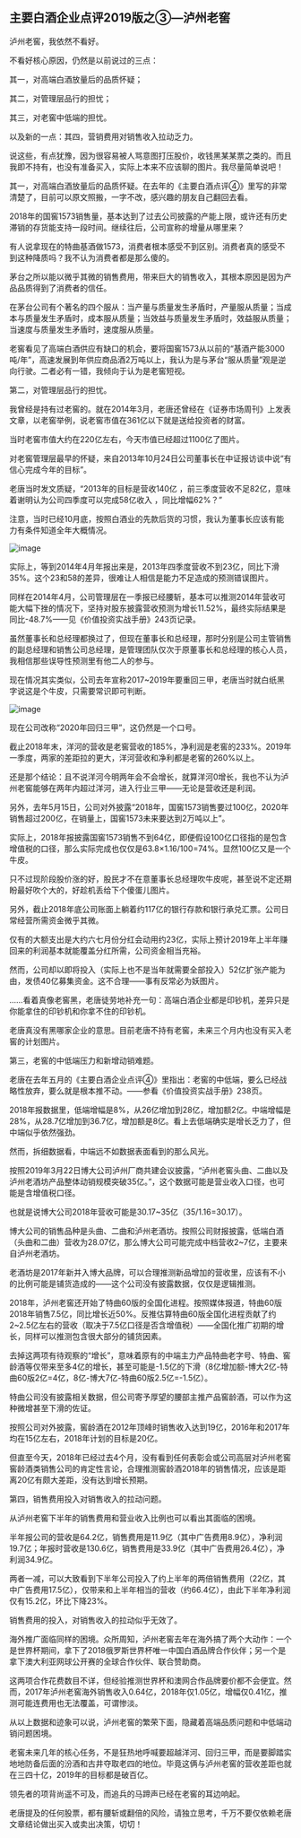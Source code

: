 ## 主要白酒企业点评2019版之③—泸州老窖
泸州老窖，我依然不看好。

不看好核心原因，仍然是以前说过的三点：

其一，对高端白酒放量后的品质怀疑；

其二，对管理层品行的担忧；

其三，对老窖中低端的担忧。

以及新的一点：其四，营销费用对销售收入拉动乏力。

说这些，有点犹豫，因为很容易被人骂意图打压股价，收钱黑某某票之类的。而且我即不持有，也没有准备买入，实际上本来不应该聊的图片。我尽量简单说吧！

其一，对高端白酒放量后的品质怀疑。在去年的《主要白酒点评④》里写的非常清楚了，目前可以原文照搬，一字不改，感兴趣的朋友自己翻回去看。

2018年的国窖1573销售量，基本达到了过去公司披露的产能上限，或许还有历史滞销的存货能支持一段时间。继续往后，公司宣称的增量从哪里来？

有人说拿现在的特曲基酒做1573，消费者根本感受不到区别。消费者真的感受不到这种降质吗？我不认为消费者都是那么傻的。

茅台之所以能以微乎其微的销售费用，带来巨大的销售收入，其根本原因是因为产品品质得到了消费者的信任。

在茅台公司有个著名的四个服从：当产量与质量发生矛盾时，产量服从质量；当成本与质量发生矛盾时，成本服从质量；当效益与质量发生矛盾时，效益服从质量；当速度与质量发生矛盾时，速度服从质量。

老窖看见了高端白酒供应有缺口的机会，要将国窖1573从以前的“基酒产能3000吨/年”，高速发展到年供应商品酒2万吨以上，我认为是与茅台“服从质量”观是逆向行驶。二者必有一错，我倾向于认为是老窖短视。 

第二，对管理层品行的担忧。

我曾经是持有过老窖的。就在2014年3月，老唐还曾经在《证券市场周刊》上发表文章，以老窖举例，说老窖市值在361亿以下就是送给投资者的财富。

当时老窖市值大约在220亿左右，今天市值已经超过1100亿了图片。 

对老窖管理层最早的怀疑，来自2013年10月24日公司董事长在中证报访谈中说“有信心完成今年的目标”。

老唐当时发文质疑，“2013年的目标是营收140亿 ，前三季度营收不足82亿，意味着谢明认为公司四季度可以完成58亿收入 ，同比增幅62%？”

注意，当时已经10月底，按照白酒业的先款后货的习惯，我认为董事长应该有能力有条件知道全年大概情况。 

![image](https://github.com/fengyumozhu/tsf/assets/6201828/20a4e29d-a4ca-43f7-9156-03ffda56140a)


实际上，等到2014年4月年报出来是，2013年四季度营收不到23亿，同比下滑35%。这个23和58的差异，很难让人相信是能力不足造成的预测错误图片。 

同样在2014年4月，公司管理层在一季报已经腰斩，基本可以推测2014年营收可能大幅下挫的情况下，坚持对股东披露营收预测为增长11.52%，最终实际结果是同比-48.7%——见《价值投资实战手册》243页记录。 

虽然董事长和总经理都换过了，但现在董事长和总经理，那时分别是公司主管销售的副总经理和销售公司总经理，是管理团队仅次于原董事长和总经理的核心人员，我相信那些误导性预测里有他二人的参与。 

现在情况其实类似，公司去年宣称2017~2019年要重回三甲，老唐当时就白纸黑字说这是个牛皮，只需要常识即可判断。 

![image](https://github.com/fengyumozhu/tsf/assets/6201828/24d9ff84-2a31-40f2-bd3a-c4c459628795)


现在公司改称“2020年回归三甲”，这仍然是一个口号。

截止2018年末，洋河的营收是老窖营收的185%，净利润是老窖的233%。2019年一季度，两家的差距拉的更大，洋河营收和净利都是老窖的260%以上。 

还是那个结论：且不说洋河今明两年会不会增长，就算洋河0增长，我也不认为泸州老窖能够在两年内超过洋河，进入行业三甲——无论是营收还是利润。 

另外，去年5月15日，公司对外披露“2018年，国窖1573销售要过100亿，2020年销售超过200亿，在销量上，国窖1573未来要达到2万吨以上”。 

实际上，2018年报披露国窖1573销售不到64亿，即便假设100亿口径指的是包含增值税的口径，那么实际完成也仅仅是63.8×1.16/100=74%。显然100亿又是一个牛皮。

只不过现阶段股价涨的好，股民才不在意董事长总经理吹牛皮呢，甚至说不定还期盼最好吹个大的，好趁机丢给下个傻蛋儿图片。 

另外，截止2018年底公司账面上躺着约117亿的银行存款和银行承兑汇票。公司日常经营所需资金微乎其微。

仅有的大额支出是大约六七月份分红会动用约23亿，实际上预计2019年上半年赚回来的利润基本就能覆盖分红所需，公司资金相当充裕。

然而，公司却以即将投入（实际上也不是当年就需要全部投入）52亿扩张产能为由，发债40亿募集资金。这不合理——事有反常必为妖图片。 

……看着真像老窖黑，老唐徒劳地补充一句：高端白酒企业都是印钞机，差异只是你能拿住的印钞机和你拿不住的印钞机。

老唐真没有黑哪家企业的意思。目前老唐不持有老窖，未来三个月内也没有买入老窖的计划图片。 

第三，老窖的中低端压力和新增动销难题。 

老唐在去年五月的《主要白酒企业点评④》里指出：老窖的中低端，要么已经战略性放弃，要么就是根本推不动。——参看《价值投资实战手册》238页。 

2018年报数据里，低端增幅是8%，从26亿增加到28亿，增加额2亿。中端增幅是28%，从28.7亿增加到36.7亿，增加额是8亿。看上去低端确实是增长乏力了，但中端似乎依然强劲。 

然而，拆细数据看，中端远不如数据表面看到的那么风光。

按照2019年3月22日博大公司泸州厂商共建会议披露，“泸州老窖头曲、二曲以及泸州老酒坊产品整体动销规模突破35亿。”，这个数据可能是营业收入口径，也可能是含增值税口径。

也就是说博大公司2018年营收可能是30.17~35亿（35/1.16=30.17）。 

博大公司的销售品种是头曲、二曲和泸州老酒坊。按照公司财报披露，低端白酒（头曲和二曲）营收为28.07亿，那么博大公司可能完成中档营收2~7亿，主要来自泸州老酒坊。

老酒坊是2017年新并入博大品牌，可以合理推测新品增加的营收里，应该有不小的比例可能是铺货造成的——这个公司没有披露数据，仅仅是逻辑推测。 

2018年，泸州老窖还开始了特曲60版的全国化进程。按照媒体报道，特曲60版2018年销售7.5亿，同比增长近50%。反推估算特曲60版全国化进程贡献了约2~2.5亿左右的营收（取决于7.5亿口径是否含增值税）——全国化推广初期的增长，同样可以推测包含很大部分的铺货因素。 

去掉这两项有待观察的“增长”，意味着原有的中端主力产品特曲老字号、特曲、窖龄酒等仅带来至多4亿的增长，甚至可能是-1.5亿的下滑（8亿增加额-博大2亿-特曲60版2亿=4亿，8亿-博大7亿-特曲60版2.5亿=-1.5亿）。 

特曲公司没有披露相关数据，但公司寄予厚望的腰部主推产品窖龄酒，可以作为这种微增甚至下滑的佐证。

按照公司对外披露，窖龄酒在2012年顶峰时销售收入达到19亿，2016年和2017年均在15亿左右，2018年计划的目标是20亿。

但直至今天，2018年已经过去4个月，没有看到任何表彰会或公司高层对泸州老窖窖龄酒类销售公司的肯定性言论，合理推测窖龄酒2018年的销售情况，应该是距离20亿有颇大差距，没有达到增长预期。 

第四，销售费用投入对销售收入的拉动问题。

从泸州老窖下半年的销售费用和营业收入比例也可以看出其面临的困境。

半年报公司的营收是64.2亿，销售费用是11.9亿（其中广告费用8.9亿），净利润19.7亿；年报时营收是130.6亿，销售费用是33.9亿（其中广告费用26.4亿），净利润34.9亿。 

两者一减，可以大致看到下半年公司投入了约上半年的两倍销售费用（22亿，其中广告费用17.5亿），仅带来和上半年相当的营收（约66.4亿），由此下半年净利润仅有15.2亿，环比下降23%。

销售费用的投入，对销售收入的拉动似乎无效了。 

海外推广面临同样的困境。众所周知，泸州老窖去年在海外搞了两个大动作：一个是世界杯期间，拿下了2018俄罗斯世界杯唯一中国白酒品牌合作伙伴；另一个是拿下澳大利亚网球公开赛的全球合作伙伴、联合赞助商。 

这两项合作花费数目不详，但经验推测世界杯和澳网合作品牌要价都不会便宜。然而，2017年泸州老窖海外销售收入0.64亿，2018年仅1.05亿，增幅仅0.41亿，推测可能连费用也无法覆盖，可谓惨淡。 

从以上数据和迹象可以说，泸州老窖的繁荣下面，隐藏着高端品质问题和中低端动销问题困境。

老窖未来几年的核心任务，不是狂热地呼喊要超越洋河、回归三甲，而是要脚踏实地地防备后面的汾酒和古井夺取老四的地位。毕竟这俩与泸州老窖的营收差距也就在三四十亿，2019年的目标都是破百亿。

领先者的项背尚遥不可及，而追兵的马蹄声已经在老窖的耳边响起。

老唐提及的任何股票，都有腰斩或翻倍的风险，请独立思考，千万不要仅依赖老唐文章结论做出买入或卖出决策，切切！
